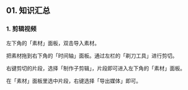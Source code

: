## 01. 知识汇总

### 1. 剪辑视频

左下角的「素材」面板，双击导入素材。

把素材拖到右下角的「时间轴」面板。通过左栏的「剃刀工具」进行剪切。

右键剪切的片段，选择「制作子剪辑」，片段即可进入左下角的「素材」面板。

在「素材」面板里选中片段，右键选择「导出媒体」即可。